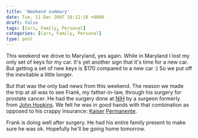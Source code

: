 ```yaml
---
title: 'Weekend summary'
date: Tue, 11 Dec 2007 18:12:18 +0000
draft: false
tags: [Cars, Family, Personal]
categories: [Cars, Family, Personal]
type: post
---
```


This weekend we drove to Maryland, yes again. While in Maryland I lost my only set of keys for my car. It's yet another sign that it's time for a new car. But getting a set of new keys is $170 compared to a new car :) So we put off the inevitable a little longer.

But that was the only bad news from this weekend. The reason we made the trip at all was to see Frank, my father-in-law, through his surgery for prostate cancer. He had the surgery done at [NIH](http://www.nih.gov/) by a surgeon formerly from [John Hopkins](http://www.jhu.edu/). We felt he was in good hands with that combination as opposed to his crappy insurance: [Kaiser](http://findarticles.com/p/articles/mi_qn4183/is_20070402/ai_n18786407) [Permanente](http://legalstuff.kaiserpapers.info/lawsuits.html).

Frank is doing well after surgery. He had his entire family present to make sure he was ok. Hopefully he'll be going home tomorrow.